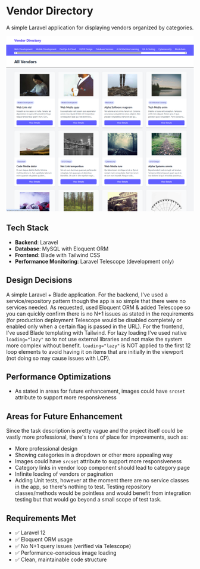 # Vendor Directory

A simple Laravel application for displaying vendors organized by categories.

![Vendors List Preview](docs/vendors-homepage.png)

## Tech Stack

- **Backend**: Laravel
- **Database**: MySQL with Eloquent ORM
- **Frontend**: Blade with Tailwind CSS
- **Performance Monitoring**: Laravel Telescope (development only)

## Design Decisions

A simple Laravel + Blade application. For the backend, I've used a service/repository pattern though the app is so simple that there were no services needed. As requested, used Eloquent ORM & added Telescope so you can quickly confirm there is no N+1 issues as stated in the requirements (for production deployment Telescope would be disabled completely or enabled only when a certain flag is passed in the URL). For the frontend, I've used Blade templating with Tailwind. For lazy loading I've used native `loading="lazy"` so to not use external libraries and not make the system more complex without benefit. `loading="lazy"` is NOT applied to the first 12 loop elements to avoid having it on items that are initially in the viewport (not doing so may cause issues with LCP).

## Performance Optimizations

- As stated in areas for future enhancement, images could have `srcset` attribute to support more responsiveness

## Areas for Future Enhancement

Since the task description is pretty vague and the project itself could be vastly more professional, there's tons of place for improvements, such as:

- More professional design
- Showing categories in a dropdown or other more appealing way
- Images could have `srcset` attribute to support more responsiveness
- Category links in vendor loop component should lead to category page
- Infinite loading of vendors or pagination
- Adding Unit tests, however at the moment there are no service classes in the app, so there's nothing to test. Testing repository classes/methods would be pointless and would benefit from integration testing but that would go beyond a small scope of test task.

## Requirements Met

- ✅ Laravel 12
- ✅ Eloquent ORM usage
- ✅ No N+1 query issues (verified via Telescope)
- ✅ Performance-conscious image loading
- ✅ Clean, maintainable code structure